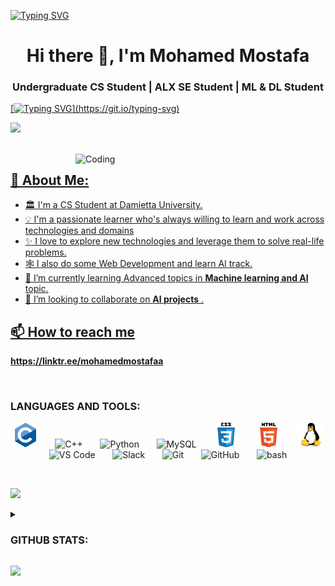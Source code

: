 <!-- @format -->

[![Typing SVG](https://readme-typing-svg.demolab.com?font=Fira+Code&pause=1000&width=435&lines=Hello+to+my+GitHub)](https://git.io/typing-svg)

<h1 align="center">Hi there 👋, I'm Mohamed Mostafa</h1>
<h3 align="center">Undergraduate CS Student | ALX SE Student | ML & DL Student</h3>

<p align="center">
  <a href="https://github.com/DenverCoder1/readme-typing-svg">
    
[![Typing SVG](https://readme-typing-svg.herokuapp.com?font=Fira+Code&size=40&pause=1000&color=00B116&center=true&vCenter=true&width=600&lines=Software+Engineer;Competitve+programmer;)](https://git.io/typing-svg)

</p>

![](https://visitcount.itsvg.in/api?id=Mohamed-Mostafaaa)

<!--<p>
  <img src="https://komarev.com/ghpvc/?username=Mohamed-Mostafaaa&label=Profile%20views&color=0e75b6&style=flat" alt="Mohamed-Mostafaaa" />
 </p>-->

<br>
<img align="right" alt="Coding" width="400" src="https://i.giphy.com/media/qgQUggAC3Pfv687qPC/giphy.webp">

## 💫 About Me:

- 🏛 I'm a CS Student at Damietta University.
- 💡 I'm a passionate learner who's always willing to learn and work across technologies and domains
- ✨ I love to explore new technologies and leverage them to solve real-life problems.
- 🕸️ I also do some Web Development and learn AI track.
- 🌱 I’m currently learning Advanced topics in **Machine learning and AI** topic.
- 👯 I’m looking to collaborate on **AI projects** .
  <br>

## 📫 How to reach me

**https://linktr.ee/mohamedmostafaa**

<br>

<h3> LANGUAGES AND TOOLS:</h3>
    <p align="center">
        <img src="https://raw.githubusercontent.com/devicons/devicon/master/icons/c/c-original.svg" alt="c" width="40px" title="C"/>
        &#8287;&#8287;&#8287;&#8287;&#8287;
        <img src="https://cdn-icons-png.flaticon.com/512/6132/6132222.png" width=40px alt="C++" title="C++"/>
        &#8287;&#8287;&#8287;&#8287;&#8287;
        <img src="https://cdn-icons-png.flaticon.com/512/5968/5968350.png" width=40px alt="Python" title="Python"/>
        &#8287;&#8287;&#8287;&#8287;&#8287;
        <img src="https://cdn.iconscout.com/icon/free/png-256/mysql-3521596-2945040.png" width=40px alt="MySQL" title="MySQL"/>
        &#8287;&#8287;&#8287;&#8287;&#8287;
        <img src="https://raw.githubusercontent.com/devicons/devicon/master/icons/css3/css3-original-wordmark.svg" alt="css3" width=40px title = "CSS"/>
        &#8287;&#8287;&#8287;&#8287;&#8287;
        <img src="https://raw.githubusercontent.com/devicons/devicon/master/icons/html5/html5-original-wordmark.svg" alt="html5" width=40px title="HTML"/>
        &#8287;&#8287;&#8287;&#8287;&#8287;
        <img src="https://raw.githubusercontent.com/devicons/devicon/master/icons/linux/linux-original.svg" alt="linux" width=40px title="Linux"/>
        &#8287;&#8287;&#8287;&#8287;&#8287;
        <img src="https://cdn.iconscout.com/icon/free/png-256/visual-studio-code-1868941-1583105.png" width=40px alt="VS Code" title="VS Code"/>
        &#8287;&#8287;&#8287;&#8287;&#8287;
        <img src="https://cdn-icons-png.flaticon.com/512/2111/2111615.png" width=40px alt="Slack" title="Slack"/>
        &#8287;&#8287;&#8287;&#8287;&#8287;
        <img src="https://cdn.iconscout.com/icon/free/png-256/git-225996.png" width=40px alt="Git" title="Git"/>
        &#8287;&#8287;&#8287;&#8287;&#8287;
        <img src="https://cdn-icons-png.flaticon.com/512/25/25231.png" width=40px alt="GitHub" title="GitHub"/>
        &#8287;&#8287;&#8287;&#8287;&#8287;
        <img src="https://www.vectorlogo.zone/logos/gnu_bash/gnu_bash-icon.svg" alt="bash" width="40px" title="bash"/>
        &#8287;&#8287;&#8287;&#8287;&#8287;
    </p>

<br>

![](https://github-readme-stats.vercel.app/api/top-langs/?username=Mohamed-Mostafaaa&layout=compact&theme=radical)<br>


<details close>
  <summary><h3> GITHUB STATS: </h3></summary>

<div align="center">
    <img width="45%" src="https://github-readme-stats.vercel.app/api?username=Mohamed-Mostafaaa&theme=dark&layout=compact&show_icons=true&locale=en"/>
    <img width="50%" src="https://github-readme-streak-stats.herokuapp.com/?user=Mohamed-Mostafaaa&theme=dark&layout=compact&include_all_commits=true&show_icons=true" alt="Mohamed-Mostafaaa" />
</div>

<br>


<div align="center">

![](http://github-profile-summary-cards.vercel.app/api/cards/profile-details?username=Mohamed-Mostafaaa&theme=radical)

</div>

<div align="center">

![](http://github-profile-summary-cards.vercel.app/api/cards/repos-per-language?username=Mohamed-Mostafaaa&theme=radical) ![](http://github-profile-summary-cards.vercel.app/api/cards/most-commit-language?username=Mohamed-Mostafaaa&theme=radical)
<br>


   
</details>

 <p>
  <img src="https://img.shields.io/github/last-commit/Mohamed-Mostafaaa/Mohamed-Mostafaaa?color=blue&label=last%20updated&style=flat" />
</p>
